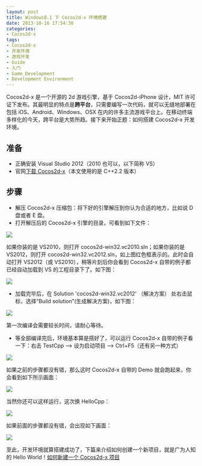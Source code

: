 ```yaml
---
layout: post
title: Windows8.1 下 Cocos2d-x 环境搭建
date: 2013-10-16 17:54:30
categories:
- Cocos2d-x
tags:
- Cocos2d-x
- 开发环境
- 游戏开发
- Guide
- 入门
- Game Development
- Development Environment
---
```


Cocos2d-x 是一个开源的 2d 游戏引擎，基于 Cocos2d-iPhone 设计，MIT 许可证下发布。其最明显的特点是**跨平台**，只需要编写一次代码，就可以无缝地部署在包括 iOS、Android、Windows、OSX 在内的许多主流游戏平台上。在移动终端多样化的今天，跨平台是大势所趋。接下来开始正题：如何搭建 Cocos2d-x 开发环境。

## **准备**

- 正确安装 Visual Studio 2012（2010 也可以，以下简称 VS）
- 官网[下载 Cocos2d-x](http://www.cocos2d-x.org/download)（本文使用的是 C++2.2 版本）

## **步骤**

- 解压 Cocos2d-x 压缩包：将下好的引擎解压到你认为合适的地方，比如说 D 盘或者 E 盘。
- 打开解压后的 Cocos2d-x 引擎的目录，可看到如下文件：

![](https://geekpluxblog.oss-cn-hongkong.aliyuncs.com/cocos2dx/20131016170507.jpg?x-oss-process=style/zip)

如果你装的是 VS2010，则打开 cocos2d-win32.vc2010.sln；如果你装的是 VS2012，则打开 cocos2d-win32.vc2012.sln，如上图红色框表示的。此时会自动打开 VS2012（或 VS2010），稍等片刻后你会看到 Cocos2d-x 自带的例子都已经自动加载到 VS 的工程目录下了。如下图：

![](https://geekpluxblog.oss-cn-hongkong.aliyuncs.com/cocos2dx/20131016215353.jpg?x-oss-process=style/zip)



- 加载完毕后，在 Solution 'cocos2d-win32.vc2012' （解决方案） 处右击鼠标，选择“Build solution”(生成解决方案)，如下图：

![](https://geekpluxblog.oss-cn-hongkong.aliyuncs.com/cocos2dx/20131016213126.jpg?x-oss-process=style/zip)

第一次编译会需要较长时间，请耐心等待。

- 等全部编译完后，环境基本算是搭好了，可以运行 Cocos2d-x 自带的例子看一下：右击 TestCpp --> 设为启动项目 --> Ctrl+F5（还有另一种方式）

![](https://geekpluxblog.oss-cn-hongkong.aliyuncs.com/cocos2dx/20131016172327.jpg?x-oss-process=style/zip)

如果之前的步骤都没有错，那么这时 Cocos2d-x 自带的 Demo 就会跑起来，你会看到如下所示画面：

![](https://geekpluxblog.oss-cn-hongkong.aliyuncs.com/cocos2dx/20131016172443.jpg?x-oss-process=style/zip)

当然你还可以这样运行，这次换 HelloCpp：

![](https://geekpluxblog.oss-cn-hongkong.aliyuncs.com/cocos2dx/20131016172502.jpg?x-oss-process=style/zip)

如果前面的步骤都没有错，会出现如下画面：

![](https://geekpluxblog.oss-cn-hongkong.aliyuncs.com/cocos2dx/20131016214249.jpg?x-oss-process=style/zip)

至此，开发环境就算搭建成功了，下篇来介绍如何创建一个新项目，就是广为人知的 Hello World！[如何新建一个 Cocos2d-x 项目](http://www.geekplux.com/2013/10/17/如何新建一个Cocos2d-x项目/)

